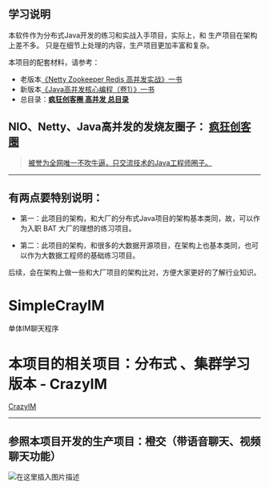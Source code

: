 ## 学习说明

本软件作为分布式Java开发的练习和实战入手项目，实际上，和 生产项目在架构上差不多。
只是在细节上处理的内容，生产项目更加丰富和复杂。

本项目的配套材料，请参考：
 
- 老版本[《Netty Zookeeper Redis 高并发实战》一书 ](https://www.cnblogs.com/crazymakercircle/p/9904544.html)
- 新版本[《Java高并发核心编程（卷1）》一书 ](https://www.cnblogs.com/crazymakercircle/p/9904544.html)
- 总目录：[**疯狂创客圈 高并发 总目录**](https://www.cnblogs.com/crazymakercircle/p/9904544.html) 

## NIO、Netty、Java高并发的发烧友圈子： [疯狂创客圈](https://www.cnblogs.com/crazymakercircle/p/9904544.html) 
 
 > [被誉为全网唯一不吹牛逼，只交流技术的Java工程师圈子。](https://www.cnblogs.com/crazymakercircle/p/9904544.html) 
---
## 有两点要特别说明：

- 第一：此项目的架构，和大厂的分布式Java项目的架构基本类同，故，可以作为入职 BAT 大厂的理想的练习项目。

- 第二：此项目的架构，和很多的大数据开源项目，在架构上也基本类同，也可以作为大数据工程师的基础练习项目。

后续，会在架构上做一些和大厂项目的架构比对，方便大家更好的了解行业知识。

# SimpleCrayIM

单体IM聊天程序

# 本项目的相关项目：分布式 、集群学习版本 - CrazyIM

[CrazyIM](https://gitee.com/crazymaker/crazy_tourist_circle__im)

---


## 参照本项目开发的生产项目：橙交（带语音聊天、视频聊天功能）

![在这里插入图片描述](https://img-blog.csdnimg.cn/20210415185144565.png)
